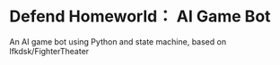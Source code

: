 # Defend Homeworld： AI Game Bot
An AI game bot using Python and state machine, based on lfkdsk/FighterTheater

